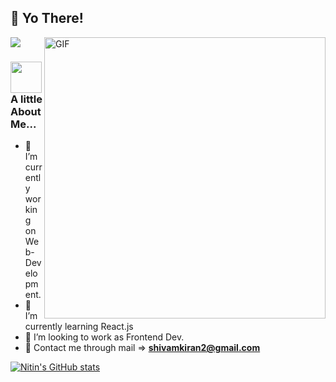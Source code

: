 ## 👋 Yo There!
<img align="right" alt="GIF" height="450px" src="https://i.pinimg.com/236x/1f/17/ad/1f17ad2c6a5b1ba8918b80871aac5f9a.jpg"/>![](https://komarev.com/ghpvc/?username=Nitinkumarsahu)


### <img src="https://media.giphy.com/media/mGcNjsfWAjY5AEZNw6/giphy.gif" width="50">A little About Me...
- 🔭 I’m currently working on Web-Development.
- 🌱 I’m currently learning React.js
- 👯 I’m looking to work as Frontend Dev.
- 💬 Contact me through mail => **shivamkiran2@gmail.com** 

[![Nitin's GitHub stats](https://github-readme-stats.vercel.app/api?username=Nitinkumarsahu)](https://github.com/Nitinkumarsahu/github-readme-stats)

